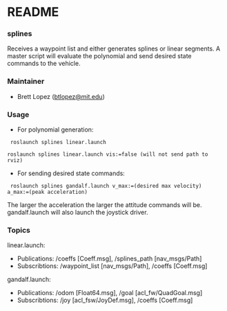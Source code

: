 # README #

### splines ###
Receives a waypoint list and either generates splines or linear segments. A master script will evaluate the polynomial and send desired state commands to the vehicle.

### Maintainer ###
* Brett Lopez (btlopez@mit.edu)

### Usage ###
* For polynomial generation:
```
 roslaunch splines linear.launch 
```
```
roslaunch splines linear.launch vis:=false (will not send path to rviz)
```


* For sending desired state commands:
```
 roslaunch splines gandalf.launch v_max:=(desired max velocity) a_max:=(peak acceleration)
```
The larger the acceleration the larger the attitude commands will be. gandalf.launch will also launch the joystick driver.

### Topics ###
linear.launch:

* Publications: /coeffs [Coeff.msg], /splines_path [nav_msgs/Path]
* Subscribtions: /waypoint_list [nav_msgs/Path], /coeffs [Coeff.msg]

gandalf.launch:

* Publications: /odom [Float64.msg], /goal [acl_fw/QuadGoal.msg]
* Subscribtions: /joy [acl_fsw/JoyDef.msg], /coeffs [Coeff.msg]